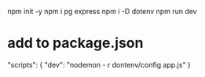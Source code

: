 npm init -y
npm i pg express
npm i -D dotenv
npm run dev


# add to package.json
"scripts": {
    "dev": "nodemon - r dontenv/config app.js"
}